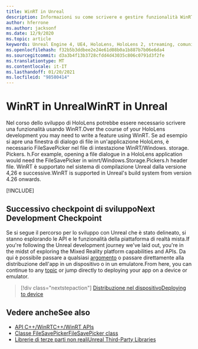 ```yaml
---
title: WinRT in Unreal
description: Informazioni su come scrivere e gestire funzionalità WinRT personalizzate in app Real realtà miste per dispositivi HoloLens.
author: hferrone
ms.author: jacksonf
ms.date: 12/9/2020
ms.topic: article
keywords: Unreal Engine 4, UE4, HoloLens, HoloLens 2, streaming, comunicazione remota, realtà mista, sviluppo, Guida introduttiva, funzionalità, nuovo progetto, emulatore, documentazione, guide, funzionalità, ologrammi, sviluppo di giochi, cuffie per realtà mista, auricolare di realtà mista, auricolare di realtà virtuale, WinRT, DLL
ms.openlocfilehash: f32b5b3ddbee2e24e61d08b0a1b887b7b06e6da4
ms.sourcegitcommit: d3a3b4f13b3728cfdd4d43035c806c0791d3f2fe
ms.translationtype: MT
ms.contentlocale: it-IT
ms.lasthandoff: 01/20/2021
ms.locfileid: "98580414"
---
```

# <a name="winrt-in-unreal"></a><span data-ttu-id="7737d-104">WinRT in Unreal</span><span class="sxs-lookup"><span data-stu-id="7737d-104">WinRT in Unreal</span></span>

<span data-ttu-id="7737d-105">Nel corso dello sviluppo di HoloLens potrebbe essere necessario scrivere una funzionalità usando WinRT.</span><span class="sxs-lookup"><span data-stu-id="7737d-105">Over the course of your HoloLens development you may need to write a feature using WinRT.</span></span> <span data-ttu-id="7737d-106">Se ad esempio si apre una finestra di dialogo di file in un'applicazione HoloLens, è necessario FileSavePicker nel file di intestazione WinRT/Windows. storage. Pickers. h.</span><span class="sxs-lookup"><span data-stu-id="7737d-106">For example, opening a file dialogue in a HoloLens application would need the FileSavePicker in winrt/Windows.Storage.Pickers.h header file.</span></span> <span data-ttu-id="7737d-107">WinRT è supportato nel sistema di compilazione Unreal dalla versione 4,26 e successive.</span><span class="sxs-lookup"><span data-stu-id="7737d-107">WinRT is supported in Unreal's build system from version 4.26 onwards.</span></span>

[!INCLUDE[](includes/tabs-winRT.md)]

## <a name="next-development-checkpoint"></a><span data-ttu-id="7737d-108">Successivo checkpoint di sviluppo</span><span class="sxs-lookup"><span data-stu-id="7737d-108">Next Development Checkpoint</span></span>

<span data-ttu-id="7737d-109">Se si segue il percorso per lo sviluppo con Unreal che è stato delineato, si stanno esplorando le API e le funzionalità della piattaforma di realtà mista.</span><span class="sxs-lookup"><span data-stu-id="7737d-109">If you're following the Unreal development journey we've laid out, you're in the midst of exploring the Mixed Reality platform capabilities and APIs.</span></span> <span data-ttu-id="7737d-110">Da qui è possibile passare a qualsiasi [argomento](unreal-development-overview.md#3-advanced-features) o passare direttamente alla distribuzione dell'app in un dispositivo o in un emulatore.</span><span class="sxs-lookup"><span data-stu-id="7737d-110">From here, you can continue to any [topic](unreal-development-overview.md#3-advanced-features) or jump directly to deploying your app on a device or emulator.</span></span>

> [!div class="nextstepaction"]
> [<span data-ttu-id="7737d-111">Distribuzione nel dispositivo</span><span class="sxs-lookup"><span data-stu-id="7737d-111">Deploying to device</span></span>](unreal-deploying.md)

## <a name="see-also"></a><span data-ttu-id="7737d-112">Vedere anche</span><span class="sxs-lookup"><span data-stu-id="7737d-112">See also</span></span>

* [<span data-ttu-id="7737d-113">API C++/WinRT</span><span class="sxs-lookup"><span data-stu-id="7737d-113">C++/WinRT APIs</span></span>](/windows/uwp/cpp-and-winrt-apis/)
* [<span data-ttu-id="7737d-114">Classe FileSavePicker</span><span class="sxs-lookup"><span data-stu-id="7737d-114">FileSavePicker class</span></span>](/uwp/api/Windows.Storage.Pickers.FileSavePicker) 
* [<span data-ttu-id="7737d-115">Librerie di terze parti non reali</span><span class="sxs-lookup"><span data-stu-id="7737d-115">Unreal Third-Party Libraries</span></span>](https://docs.unrealengine.com/Programming/BuildTools/UnrealBuildTool/ThirdPartyLibraries/index.html)